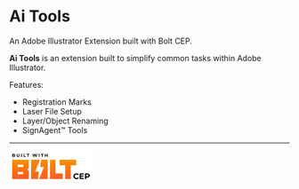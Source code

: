 # Ai Tools

An Adobe Illustrator Extension built with Bolt CEP.

**Ai Tools** is an extension built to simplify common tasks within Adobe Illustrator.

Features:

- Registration Marks
- Laser File Setup
- Layer/Object Renaming
- SignAgent™️ Tools

---

<a href="src/assets/built-with-bolt-cep/Built_With_BOLT_CEP_Logo_Black_V01.svg" target="_blank">
<img src="src/assets/built-with-bolt-cep/Built_With_BOLT_CEP_Logo_Black_V01.svg" width="150" /></a>
</div>
